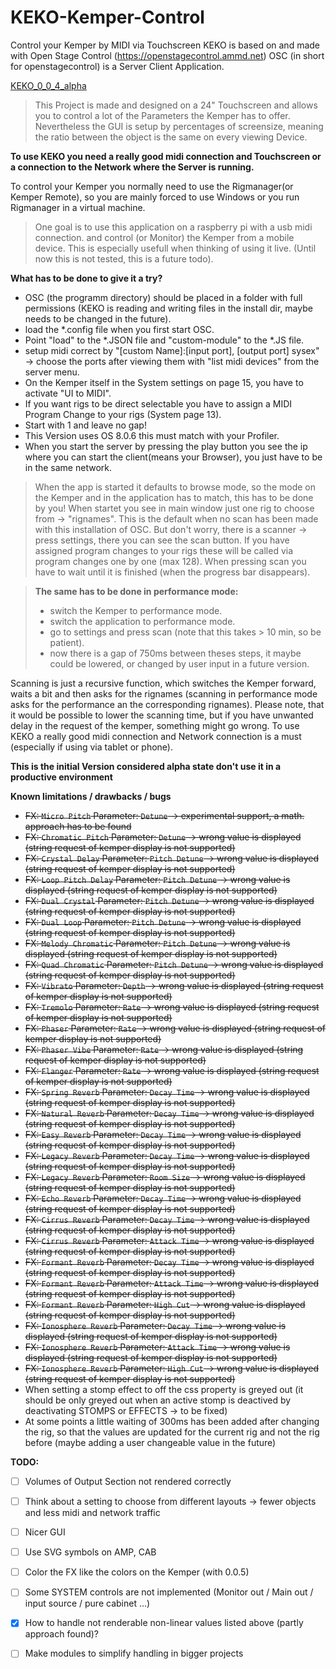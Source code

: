 # KEKO-Kemper-Control
Control your Kemper by MIDI via Touchscreen
KEKO is based on and made with Open Stage Control (https://openstagecontrol.ammd.net)
OSC (in short for openstagecontrol) is a Server Client Application.

[KEKO_0_0_4_alpha](https://user-images.githubusercontent.com/41967358/110244950-87b0d380-7f61-11eb-8742-7d8ed8e8bfc3.jpg)

>This Project is made and designed on a 24" Touchscreen and allows you to control a lot of the Parameters the Kemper has to offer.
>Nevertheless the GUI is setup by percentages of screensize, meaning the ratio between the object is the same on every viewing Device.

**To use KEKO you need a really good midi connection and Touchscreen or a connection to the Network where the Server is running.**

To control your Kemper you normally need to use the Rigmanager(or Kemper Remote), so you are mainly forced to use Windows or you run Rigmanager in a virtual machine.


>One goal is to use this application on a raspberry pi with a usb midi connection. 
>and control (or Monitor) the Kemper from a mobile device.
>This is especially usefull when thinking of using it live.
>(Until now this is not tested, this is a future todo).


**What has to be done to give it a try?**
- OSC (the programm directory) should be placed in a folder with full permissions (KEKO is reading and writing files in the install dir, maybe needs to be changed in the future).
- load the *.config file when you first start OSC.
- Point "load" to the *.JSON file and "custom-module" to the *.JS file.
- setup midi correct by "[custom Name]:[input port], [output port] sysex" -> choose the ports after viewing them with "list midi devices" from the server menu.
- On the Kemper itself in the System settings on page 15, you have to activate "UI to MIDI".
- If you want rigs to be direct selectable you have to assign a MIDI Program Change to your rigs (System page 13).
- Start with 1 and leave no gap!
- This Version uses OS 8.0.6 this must match with your Profiler.
- When you start the server by pressing the play button you see the ip where you can start the client(means your Browser), you just have to be in the same network.



>When the app is started it defaults to browse mode, so the mode on the Kemper and in the application has to match, this has to be done by you!
>When startet you see in main window just one rig to choose from -> "rignames". 
>This is the default when no scan has been made with this installation of OSC.
>But don't worry, there is a scanner -> press settings, there you can see the scan button.
>If you have assigned program changes to your rigs these will be called via program changes one by one (max 128).
>When pressing scan you have to wait until it is finished (when the progress bar disappears).

>**The same has to be done in performance mode:**
>- switch the Kemper to performance mode.
>- switch the application to performance mode.
>- go to settings and press scan (note that this takes > 10 min, so be patient).
> - now there is a gap of 750ms between theses steps, it maybe could be lowered, or changed by user input in a future version.


Scanning is just a recursive function, which switches the Kemper forward, 
waits a bit and then asks for the rignames 
(scanning in performance mode asks for the performance an the corresponding rignames). 
Please note, that it would be possible to lower the scanning time, but if you have 
unwanted delay in the request of the kemper, something might go wrong. 
To use KEKO a really good midi connection and Network connection is a must 
(especially if using via tablet or phone).

 


**This is the initial Version considered alpha state don't use it in a productive environment**


**Known limitations / drawbacks / bugs**
- ~~FX: `Micro Pitch`       Parameter: `Detune`       -> experimental support, a math. approach has to be found~~
- ~~FX: `Chromatic Pitch`   Parameter: `Detune`       -> wrong value is displayed (string request of kemper display is not supported)~~
- ~~FX: `Crystal Delay`     Parameter: `Pitch Detune` -> wrong value is displayed (string request of kemper display is not supported)~~
- ~~FX: `Loop Pitch Delay`  Parameter: `Pitch Detune` -> wrong value is displayed (string request of kemper display is not supported)~~
- ~~FX: `Dual Crystal`      Parameter: `Pitch Detune` -> wrong value is displayed (string request of kemper display is not supported)~~
- ~~FX: `Dual Loop`         Parameter: `Pitch Detune` -> wrong value is displayed (string request of kemper display is not supported)~~
- ~~FX: `Melody Chromatic`  Parameter: `Pitch Detune` -> wrong value is displayed (string request of kemper display is not supported)~~
- ~~FX: `Quad Chromatic`    Parameter: `Pitch Detune` -> wrong value is displayed (string request of kemper display is not supported)~~
- ~~FX: `Vibrato`           Parameter: `Depth`        -> wrong value is displayed (string request of kemper display is not supported)~~
- ~~FX: `Tremolo`           Parameter: `Rate`         -> wrong value is displayed (string request of kemper display is not supported)~~
- ~~FX: `Phaser`            Parameter: `Rate`         -> wrong value is displayed (string request of kemper display is not supported)~~
- ~~FX: `Phaser Vibe`       Parameter: `Rate`         -> wrong value is displayed (string request of kemper display is not supported)~~
- ~~FX: `Flanger`           Parameter: `Rate`         -> wrong value is displayed (string request of kemper display is not supported)~~
- ~~FX: `Spring Reverb`     Parameter: `Decay Time`   -> wrong value is displayed (string request of kemper display is not supported)~~
- ~~FX: `Natural Reverb`    Parameter: `Decay Time`   -> wrong value is displayed (string request of kemper display is not supported)~~
- ~~FX: `Easy Reverb`       Parameter: `Decay Time`   -> wrong value is displayed (string request of kemper display is not supported)~~
- ~~FX: `Legacy Reverb`     Parameter: `Decay Time`   -> wrong value is displayed (string request of kemper display is not supported)~~
- ~~FX: `Legacy Reverb`     Parameter: `Room Size`    -> wrong value is displayed (string request of kemper display is not supported)~~
- ~~FX: `Echo Reverb`       Parameter: `Decay Time`   -> wrong value is displayed (string request of kemper display is not supported)~~
- ~~FX: `Cirrus Reverb`     Parameter: `Decay Time`   -> wrong value is displayed (string request of kemper display is not supported)~~
- ~~FX: `Cirrus Reverb`     Parameter: `Attack Time`  -> wrong value is displayed (string request of kemper display is not supported)~~
- ~~FX: `Formant Reverb`    Parameter: `Decay Time`   -> wrong value is displayed (string request of kemper display is not supported)~~
- ~~FX: `Formant Reverb`    Parameter: `Attack Time`  -> wrong value is displayed (string request of kemper display is not supported)~~
- ~~FX: `Formant Reverb`    Parameter: `High Cut`     -> wrong value is displayed (string request of kemper display is not supported)~~
- ~~FX: `Ionosphere Reverb` Parameter: `Decay Time`   -> wrong value is displayed (string request of kemper display is not supported)~~
- ~~FX: `Ionosphere Reverb` Parameter: `Attack Time`  -> wrong value is displayed (string request of kemper display is not supported)~~
- ~~FX: `Ionosphere Reverb` Parameter: `High Cut`     -> wrong value is displayed (string request of kemper display is not supported)~~
- When setting a stomp effect to off the css property is greyed out (it should be only greyed out when an active stomp is deactived by deactivating STOMPS or EFFECTS -> to be fixed)
- At some points a little waiting of 300ms has been added after changing the rig, so that the values are updated for the current rig and not the rig before (maybe adding a user changeable value in the future)

**TODO:**

- [ ] Volumes of Output Section not rendered correctly
- [ ] Think about a setting to choose from different layouts -> fewer objects and less midi and network traffic 
- [ ] Nicer GUI
- [ ] Use SVG symbols on AMP, CAB
- [ ] Color the FX like the colors on the Kemper (with 0.0.5)
- [ ] Some SYSTEM controls are not implemented (Monitor out / Main out / input source / pure cabinet ...)
- [x] How to handle not renderable non-linear values listed above (partly approach found)?
- [ ] Make modules to simplify handling in bigger projects
 
